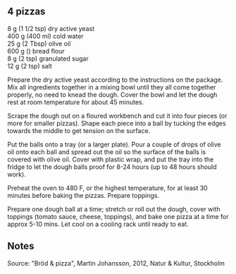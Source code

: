 ## 4 pizzas  
8 g (1 1/2 tsp) dry active yeast  
400 g (400 ml) cold water  
25 g (2 Tbsp) olive oil  
600 g () bread flour  
8 g (2 tsp) granulated sugar  
12 g (2 tsp) salt 
  
Prepare the dry active yeast according to the instructions on the package. Mix all ingredients together in a mixing bowl until they all come together properly, no need to knead the dough. Cover the bowl and let the dough rest at room temperature for about 45 minutes.  
  
Scrape the dough out on a floured workbench and cut it into four pieces (or more for smaller pizzas). Shape each piece into a ball by tucking the edges towards the middle to get tension on the surface.  
  
Put the balls onto a tray (or a larger plate). Pour a couple of drops of olive oil onto each ball and spread out the oil so the surface of the balls is covered with olive oil. Cover with plastic wrap, and put the tray into the fridge to let the dough balls proof for 8-24 hours (up to 48 hours should work).  
  
Preheat the oven to 480 F, or the highest temperature, for at least 30 minutes before baking the pizzas. Prepare toppings.  
  
Prepare one dough ball at a time; stretch or roll out the dough, cover with toppings (tomato sauce, cheese, toppings), and 
bake one pizza at a time for approx 5-10 mins. Let cool on a cooling rack until ready to eat.  
  
  
## Notes  
Source: "Bröd & pizza", Martin Johansson, 2012, Natur & Kultur, Stockholm
